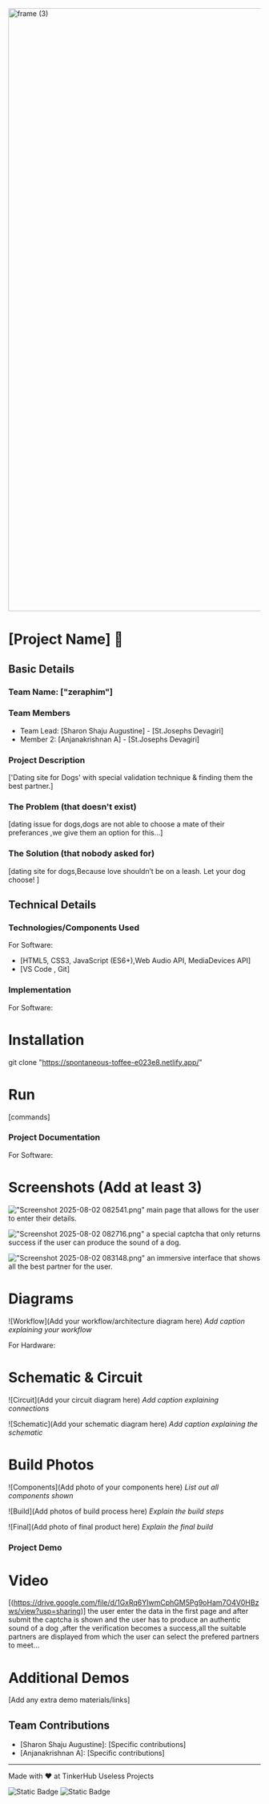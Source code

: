 <img width="3188" height="1202" alt="frame (3)" src="https://github.com/user-attachments/assets/517ad8e9-ad22-457d-9538-a9e62d137cd7" />


# [Project Name] 🎯


## Basic Details
### Team Name: ["zeraphim"]


### Team Members
- Team Lead: [Sharon Shaju Augustine] - [St.Josephs Devagiri]
- Member 2: [Anjanakrishnan A] - [St.Josephs Devagiri]

### Project Description
['Dating site for Dogs' with special validation technique & finding them the best partner.]

### The Problem (that doesn't exist)
[dating issue for dogs,dogs are not able to choose a mate of their preferances ,we give them an option for this...]

### The Solution (that nobody asked for)
[dating site for dogs,Because love shouldn’t be on a leash. Let your dog choose! ]

## Technical Details
### Technologies/Components Used
For Software:
- [HTML5, CSS3, JavaScript (ES6+),Web Audio API, MediaDevices API]
- [VS Code	, Git]


### Implementation
For Software:
# Installation
git clone "https://spontaneous-toffee-e023e8.netlify.app/"

# Run
[commands]

### Project Documentation
For Software:

# Screenshots (Add at least 3)
!["Screenshot 2025-08-02 082541.png"]()
main page that allows for the user to enter their details.

!["Screenshot 2025-08-02 082716.png"]()
a special captcha that only returns success if the user can produce the sound of a dog.

!["Screenshot 2025-08-02 083148.png"]()
an immersive interface that shows all the best partner for the user.

# Diagrams
![Workflow](Add your workflow/architecture diagram here)
*Add caption explaining your workflow*

For Hardware:

# Schematic & Circuit
![Circuit](Add your circuit diagram here)
*Add caption explaining connections*

![Schematic](Add your schematic diagram here)
*Add caption explaining the schematic*

# Build Photos
![Components](Add photo of your components here)
*List out all components shown*

![Build](Add photos of build process here)
*Explain the build steps*

![Final](Add photo of final product here)
*Explain the final build*

### Project Demo
# Video
[(https://drive.google.com/file/d/1GxRq6YIwmCphGM5Pg9oHam7O4V0HBzws/view?usp=sharing)]
the user enter the data in the first page and after submit the captcha is shown and the user has to produce an authentic sound of a dog ,after the verification becomes a success,all the suitable partners are displayed from which the user can select the prefered partners to meet...

# Additional Demos
[Add any extra demo materials/links]

## Team Contributions
- [Sharon Shaju Augustine]: [Specific contributions]
- [Anjanakrishnan A]: [Specific contributions]

---
Made with ❤️ at TinkerHub Useless Projects 

![Static Badge](https://img.shields.io/badge/TinkerHub-24?color=%23000000&link=https%3A%2F%2Fwww.tinkerhub.org%2F)
![Static Badge](https://img.shields.io/badge/UselessProjects--25-25?link=https%3A%2F%2Fwww.tinkerhub.org%2Fevents%2FQ2Q1TQKX6Q%2FUseless%2520Projects)



